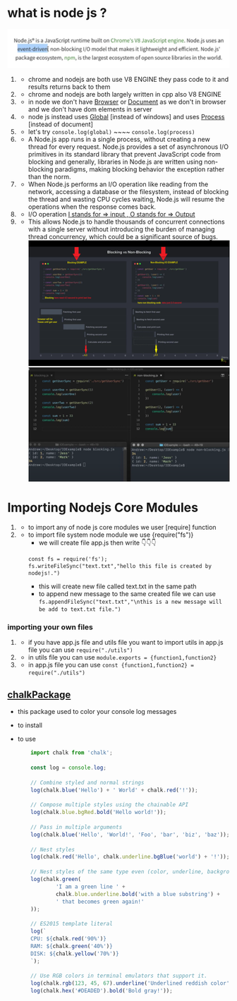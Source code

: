 # what is node js ?

![what is node js ?](images/nodejs.png)

1.  -   chrome and nodejs are both use V8 ENGINE they pass code to it and results returns back to them
2.  -   chrome and nodejs are both largely written in cpp also V8 ENGINE

3.  -   in node we don't have [Browser](Browser) or [Document](Document) as we don't in browser and we don't have dom elements in server

4.  -   node js instead uses [Global](Global) [instead of windows] and uses [Process](Process) [instead of document]

5.  -   let's try `console.log(global)` ~~~~ `console.log(process)`
6.  -   A Node.js app runs in a single process, without creating a new thread for every request. Node.js provides a set of asynchronous I/O primitives in its standard library that prevent JavaScript code from blocking and generally, libraries in Node.js are written using non-blocking paradigms, making blocking behavior the exception rather than the norm.
7.  -   When Node.js performs an I/O operation like reading from the network, accessing a database or the filesystem, instead of blocking the thread and wasting CPU cycles waiting, Node.js will resume the operations when the response comes back.
8.  -   I/O operation [I stands for => input , O stands for => Output](I/O)
9.  -   This allows Node.js to handle thousands of concurrent connections with a single server without introducing the burden of managing thread concurrency, which could be a significant source of bugs.
        ![Blocking vs Unblocking I/O](images/blockingVSunblocking.png)
        ![let's see result when running code](images/blockingVSunblocking-2.png)

# Importing Nodejs Core Modules

1.  -   to import any of node js core modules we user [require] function
2.  -   to import file system node module we use {require("fs")}
        -   we will create file app.js then write 👇👇👇
        ```
        const fs = require('fs');
        fs.writeFileSync("text.txt","hello this file is created by nodejs!.")
        ```
        -   this will create new file called text.txt in the same path
        -   to append new message to the same created file we can use
            `fs.appendFileSync("text.txt","\nthis is a new message will be add to text.txt file.")`

### importing your own files

1.  -   if you have app.js file and utils file you want to import utils in app.js file you can use `require("./utils")`
2.  -   in utils file you can use `module.exports = {function1,function2}`
3.  -   in app.js file you can use `const {function1,function2} = require("./utils")`

## [chalkPackage](https://www.npmjs.com/package/chalk)

-   this package used to color your console log messages
-   to install
-   to use

    ````js
        import chalk from 'chalk';

        const log = console.log;

        // Combine styled and normal strings
        log(chalk.blue('Hello') + ' World' + chalk.red('!'));

        // Compose multiple styles using the chainable API
        log(chalk.blue.bgRed.bold('Hello world!'));

        // Pass in multiple arguments
        log(chalk.blue('Hello', 'World!', 'Foo', 'bar', 'biz', 'baz'));

        // Nest styles
        log(chalk.red('Hello', chalk.underline.bgBlue('world') + '!'));

        // Nest styles of the same type even (color, underline, background)
        log(chalk.green(
                'I am a green line ' +
                chalk.blue.underline.bold('with a blue substring') +
                ' that becomes green again!'
        ));

        // ES2015 template literal
        log(`
        CPU: ${chalk.red('90%')}
        RAM: ${chalk.green('40%')}
        DISK: ${chalk.yellow('70%')}
        `);

        // Use RGB colors in terminal emulators that support it.
        log(chalk.rgb(123, 45, 67).underline('Underlined reddish color'));
        log(chalk.hex('#DEADED').bold('Bold gray!'));

          
    ````

